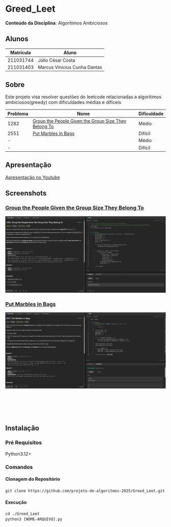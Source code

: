 # Greed_Leet

**Conteúdo da Disciplina**: Algoritimos Ambiciosos<br>

## Alunos
|Matrícula | Aluno |
| -- | -- |
| 211031744  |  Júlio César Costa |
| 211031403  |  Marcus Vinicius Cunha Dantas |

## Sobre 
Este projeto visa resolver questões do leetcode relacionadas a algoritimos ambiciosos(greedy) com dificuldades médias e difíceis

| Problema | Nome                                   | Dificuldade |
|----------|----------------------------------------|-------------|
| 1282      | [Group the People Given the Group Size They Belong To](https://leetcode.com/problems/group-the-people-given-the-group-size-they-belong-to/description/)                        | Médio       |
| 2551     | [Put Marbles in Bags](https://leetcode.com/problems/put-marbles-in-bags/description/)                        | Difícil     |
| -     | []()                        | Médio       |
| -     | []()                        | Difícil     |

## Apresentação

[Apresentação no Youtube]()

## Screenshots

### [Group the People Given the Group Size They Belong To](https://leetcode.com/problems/group-the-people-given-the-group-size-they-belong-to/description/)

![](./img/group-people.png)

### [Put Marbles in Bags](https://leetcode.com/problems/put-marbles-in-bags/description/)

![](./img/marbles.png)

### []()

![]()

### []()

![]()


## Instalação
### Pré Requisitos
Python3.12+
### Comandos
#### Clonagem do Repositório
```git clone https://github.com/projeto-de-algoritmos-2025/Greed_Leet.git```
#### Execução
```cd ./Greed_Leet```<br>
```python3 [NOME-ARQUIVO].py```



